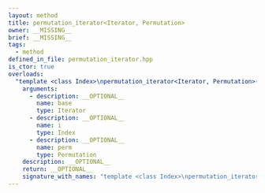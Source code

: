 ```yaml
---
layout: method
title: permutation_iterator<Iterator, Permutation>
owner: __MISSING__
brief: __MISSING__
tags:
  - method
defined_in_file: permutation_iterator.hpp
is_ctor: true
overloads:
  "template <class Index>\npermutation_iterator<Iterator, Permutation>(Iterator, Index, Permutation)":
    arguments:
      - description: __OPTIONAL__
        name: base
        type: Iterator
      - description: __OPTIONAL__
        name: i
        type: Index
      - description: __OPTIONAL__
        name: perm
        type: Permutation
    description: __OPTIONAL__
    return: __OPTIONAL__
    signature_with_names: "template <class Index>\npermutation_iterator<Iterator, Permutation>(Iterator base, Index i, Permutation perm)"
---
```

